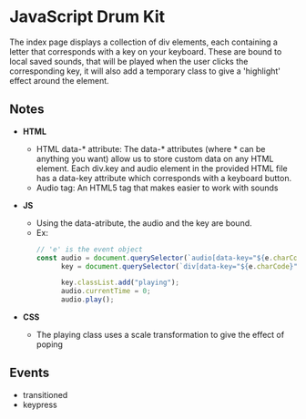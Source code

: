 # JavaScript Drum Kit
The index page displays a collection of div elements, each containing a letter that corresponds with a key on your keyboard. These are bound to local saved sounds, that will be played when the user clicks the corresponding key, it will also add a temporary class to give a 'highlight' effect around the element.
## Notes
* **HTML**
    - HTML data-* attribute: The data-* attributes (where * can be anything you want) allow us to store custom data on any HTML element. Each div.key and audio element in the provided HTML file has a data-key attribute which corresponds with a keyboard button.
    - Audio tag: An HTML5 tag that makes easier to work with sounds

* **JS**
    - Using the data-atribute, the audio and the key are bound.
    - Ex:
      ```javascript 
      // 'e' is the event object
      const audio = document.querySelector(`audio[data-key="${e.charCode}"]`),
		    key = document.querySelector(`div[data-key="${e.charCode}"]`);

            key.classList.add("playing");
		    audio.currentTime = 0;
			audio.play();
      ```
* **CSS**
    - The playing class uses a scale transformation to give the effect of poping

## Events
* transitioned
* keypress
